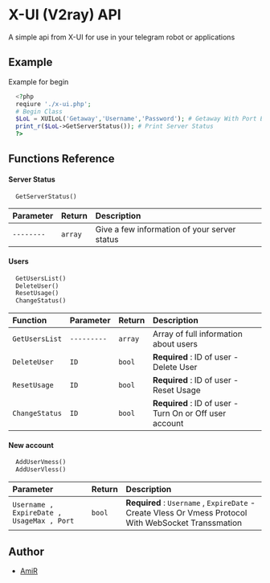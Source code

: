 
# X-UI (V2ray) API

A simple api from X-UI for use in your telegram robot or applications


## Example

Example for begin

```php
  <?php
  reqiure './x-ui.php';
  # Begin Class
  $LoL = XUILoL('Getaway','Username','Password'); # Getaway With Port Ex : 192.168.11.:54321
  print_r($LoL->GetServerStatus()); # Print Server Status
  ?>
```


## Functions Reference

#### Server Status

```php
  GetServerStatus()
```

| Parameter | Return     | Description                |
| :-------- | :------- | :------------------------- |
| `--------` | `array` | Give a few information of your server status|

#### Users

```php
  GetUsersList()
  DeleteUser()
  ResetUsage()
  ChangeStatus()
```

| Function | Parameter | Return     | Description                       |
| :-------- | :-------- | :------- | :-------------------------------- |
| `GetUsersList`      | `---------`      | `array` | Array of full information about users |
| `DeleteUser`      | `ID`      | `bool` | **Required** : ID of user - Delete User |
| `ResetUsage`      | `ID`      | `bool` | **Required** : ID of user - Reset Usage |
| `ChangeStatus`      | `ID`      | `bool` | **Required** : ID of user - Turn On or Off user account |

#### New account

```php
  AddUserVmess()
  AddUserVless()
```

| Parameter | Return     | Description                |
| :-------- | :------- | :------------------------- |
| `Username , ExpireDate , UsageMax , Port` | `bool` |**Required** : `Username` , `ExpireDate`  - Create Vless Or Vmess Protocol With WebSocket Transsmation|



## Author

- [AmiR](https://www.github.com/AmiRCandy)

